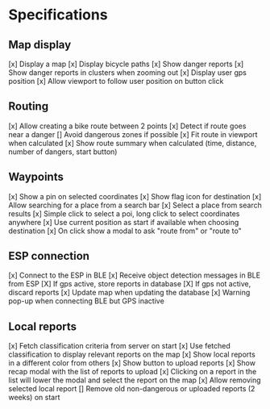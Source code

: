 # Specifications

## Map display

[x] Display a map
[x] Display bicycle paths
[x] Show danger reports
[x] Show danger reports in clusters when zooming out
[x] Display user gps position
[x] Allow viewport to follow user position on button click

## Routing

[x] Allow creating a bike route between 2 points
[x] Detect if route goes near a danger
[] Avoid dangerous zones if possible
[x] Fit route in viewport when calculated
[x] Show route summary when calculated (time, distance, number of dangers, start button)

## Waypoints

[x] Show a pin on selected coordinates
[x] Show flag icon for destination
[x] Allow searching for a place from a search bar
[x] Select a place from search results
[x] Simple click to select a poi, long click to select coordinates anywhere
[x] Use current position as start if available when choosing destination
[x] On click show a modal to ask "route from" or "route to"

## ESP connection

[x] Connect to the ESP in BLE
[x] Receive object detection messages in BLE from ESP
[X] If gps active, store reports in database
[X] If gps not active, discard reports
[x] Update map when updating the database
[x] Warning pop-up when connecting BLE but GPS inactive

## Local reports

[x] Fetch classification criteria from server on start
[x] Use fetched classification to display relevant reports on the map
[x] Show local reports in a different color from others
[x] Show button to upload reports
[x] Show recap modal with the list of reports to upload
[x] Clicking on a report in the list will lower the modal and select the report on the map
[x] Allow removing selected local report
[] Remove old non-dangerous or uploaded reports (2 weeks) on start


